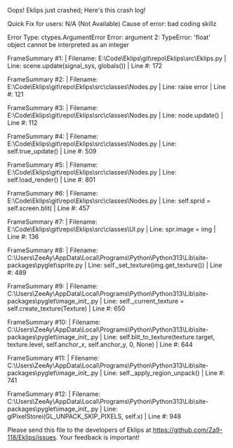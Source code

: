 Oops! Eklips just crashed;
Here's this crash log!

Quick Fix for users: N/A (Not Available)
Cause of error: bad coding skillz

Error Type: ctypes.ArgumentError
Error: argument 2: TypeError: 'float' object cannot be interpreted as an integer

FrameSummary #1:
  | Filename: E:\Code\Eklips\git\repo\Eklips\src\Eklips.py
  | Line: scene.update(signal_sys, globals())
  | Line #: 172

FrameSummary #2:
  | Filename: E:\Code\Eklips\git\repo\Eklips\src\classes\Nodes.py
  | Line: raise error
  | Line #: 121

FrameSummary #3:
  | Filename: E:\Code\Eklips\git\repo\Eklips\src\classes\Nodes.py
  | Line: node.update()
  | Line #: 112

FrameSummary #4:
  | Filename: E:\Code\Eklips\git\repo\Eklips\src\classes\Nodes.py
  | Line: self.true_update()
  | Line #: 509

FrameSummary #5:
  | Filename: E:\Code\Eklips\git\repo\Eklips\src\classes\Nodes.py
  | Line: self.load_render()
  | Line #: 801

FrameSummary #6:
  | Filename: E:\Code\Eklips\git\repo\Eklips\src\classes\Nodes.py
  | Line: self.sprid = self.screen.blit(
  | Line #: 457

FrameSummary #7:
  | Filename: E:\Code\Eklips\git\repo\Eklips\src\classes\UI.py
  | Line: spr.image    = img
  | Line #: 136

FrameSummary #8:
  | Filename: C:\Users\ZeeAy\AppData\Local\Programs\Python\Python313\Lib\site-packages\pyglet\sprite.py
  | Line: self._set_texture(img.get_texture())
  | Line #: 489

FrameSummary #9:
  | Filename: C:\Users\ZeeAy\AppData\Local\Programs\Python\Python313\Lib\site-packages\pyglet\image\__init__.py
  | Line: self._current_texture = self.create_texture(Texture)
  | Line #: 650

FrameSummary #10:
  | Filename: C:\Users\ZeeAy\AppData\Local\Programs\Python\Python313\Lib\site-packages\pyglet\image\__init__.py
  | Line: self.blit_to_texture(texture.target, texture.level, self.anchor_x, self.anchor_y, 0, None)
  | Line #: 644

FrameSummary #11:
  | Filename: C:\Users\ZeeAy\AppData\Local\Programs\Python\Python313\Lib\site-packages\pyglet\image\__init__.py
  | Line: self._apply_region_unpack()
  | Line #: 741

FrameSummary #12:
  | Filename: C:\Users\ZeeAy\AppData\Local\Programs\Python\Python313\Lib\site-packages\pyglet\image\__init__.py
  | Line: glPixelStorei(GL_UNPACK_SKIP_PIXELS, self.x)
  | Line #: 948


Please send this file to the developers of Eklips at https://github.com/Za9-118/Eklips/issues. 
Your feedback is important!